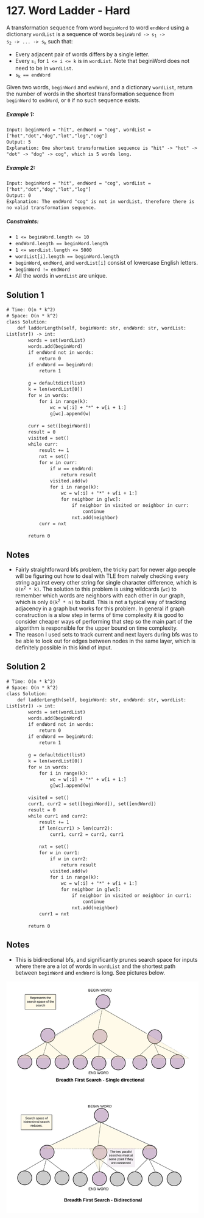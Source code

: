 # 127. Word Ladder - Hard

A transformation sequence from word `beginWord` to word `endWord` using a dictionary `wordList` is a sequence of words <code>beginWord -> s<sub>1</sub> -> s<sub>2</sub> -> ... -> s<sub>k</sub></code> such that:

- Every adjacent pair of words differs by a single letter.
- Every <code>s<sub>i</sub></code> for `1 <= i <= k` is in `wordList`. Note that beginWord does not need to be in `wordList`.
- <code>s<sub>k</sub> == endWord</code>

Given two words, `beginWord` and `endWord`, and a dictionary `wordList`, return the number of words in the shortest transformation sequence from `beginWord` to `endWord`, or `0` if no such sequence exists.

##### Example 1:

```
Input: beginWord = "hit", endWord = "cog", wordList = ["hot","dot","dog","lot","log","cog"]
Output: 5
Explanation: One shortest transformation sequence is "hit" -> "hot" -> "dot" -> "dog" -> cog", which is 5 words long.
```

##### Example 2:

```
Input: beginWord = "hit", endWord = "cog", wordList = ["hot","dot","dog","lot","log"]
Output: 0
Explanation: The endWord "cog" is not in wordList, therefore there is no valid transformation sequence.
```

##### Constraints:

- `1 <= beginWord.length <= 10`
- `endWord.length == beginWord.length`
- `1 <= wordList.length <= 5000`
- `wordList[i].length == beginWord.length`
- `beginWord`, `endWord`, and `wordList[i]` consist of lowercase English letters.
- `beginWord != endWord`
- All the words in `wordList` are unique.

## Solution 1

```
# Time: O(n * k^2)
# Space: O(n * k^2)
class Solution:
    def ladderLength(self, beginWord: str, endWord: str, wordList: List[str]) -> int:
        words = set(wordList)
        words.add(beginWord)
        if endWord not in words:
            return 0
        if endWord == beginWord:
            return 1
        
        g = defaultdict(list)
        k = len(wordList[0])
        for w in words:
            for i in range(k):
                wc = w[:i] + "*" + w[i + 1:]
                g[wc].append(w)
        
        curr = set([beginWord])
        result = 0
        visited = set()
        while curr:
            result += 1
            nxt = set()
            for w in curr:
                if w == endWord:
                    return result
                visited.add(w)
                for i in range(k):
                    wc = w[:i] + "*" + w[i + 1:]
                    for neighbor in g[wc]:
                        if neighbor in visited or neighbor in curr:
                            continue
                        nxt.add(neighbor)
            curr = nxt
            
        return 0
```

## Notes
- Fairly straightforward bfs problem, the tricky part for newer algo people will be figuring out how to deal with TLE from naively checking every string against every other string for single character difference, which is <code>O(n<sup>2</sup> * k)</code>. The solution to this problem is using wildcards (`wc`) to remember which words are neighbors with each other in our graph, which is only <code>O(k<sup>2</sup> * n)</code> to build. This is not a typical way of tracking adjacency in a graph but works for this problem. In general if graph construction is a slow step in terms of time complexity it is good to consider cheaper ways of performing that step so the main part of the algorithm is responsible for the upper bound on time complexity.
- The reason I used sets to track current and next layers during bfs was to be able to look out for edges between nodes in the same layer, which is definitely possible in this kind of input.

## Solution 2

```
# Time: O(n * k^2)
# Space: O(n * k^2)
class Solution:
    def ladderLength(self, beginWord: str, endWord: str, wordList: List[str]) -> int:
        words = set(wordList)
        words.add(beginWord)
        if endWord not in words:
            return 0
        if endWord == beginWord:
            return 1
        
        g = defaultdict(list)
        k = len(wordList[0])
        for w in words:
            for i in range(k):
                wc = w[:i] + "*" + w[i + 1:]
                g[wc].append(w)
        
        visited = set()
        curr1, curr2 = set([beginWord]), set([endWord])
        result = 0
        while curr1 and curr2:
            result += 1
            if len(curr1) > len(curr2):
                curr1, curr2 = curr2, curr1
            
            nxt = set()
            for w in curr1:
                if w in curr2:
                    return result
                visited.add(w)
                for i in range(k):
                    wc = w[:i] + "*" + w[i + 1:]
                    for neighbor in g[wc]:
                        if neighbor in visited or neighbor in curr1:
                            continue
                        nxt.add(neighbor)
            curr1 = nxt
            
        return 0
```

## Notes
- This is bidirectional bfs, and significantly prunes search space for inputs where there are a lot of words in `wordList` and the shortest path between `beginWord` and `endWord` is long. See pictures below.
<img src="../assets/127-ss-pruned.png" />
